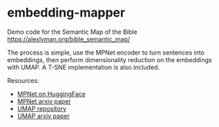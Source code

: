# embedding-mapper
Demo code for the Semantic Map of the Bible https://alexlyman.org/bible_semantic_map/


The process is simple, use the MPNet encoder to turn sentences into embeddings, then perform dimensionality reduction on the embeddings with UMAP.
A T-SNE implementation is also included.



Resources:
- [MPNet on HuggingFace](https://huggingface.co/docs/transformers/model_doc/mpnet)
- [MPNet arxiv paper](https://arxiv.org/abs/2004.09297)
- [UMAP repository](https://github.com/lmcinnes/umap)
- [UMAP arxiv paper](https://arxiv.org/abs/1802.03426)


